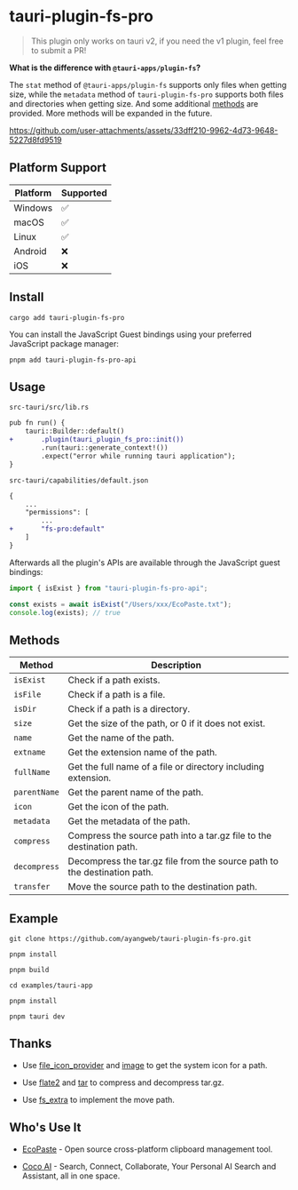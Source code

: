 # tauri-plugin-fs-pro

> This plugin only works on tauri v2, if you need the v1 plugin, feel free to submit a PR!

**What is the difference with `@tauri-apps/plugin-fs`?**

The `stat` method of `@tauri-apps/plugin-fs` supports only files when getting size, while the `metadata` method of `tauri-plugin-fs-pro` supports both files and directories when getting size. And some additional [methods](#methods) are provided. More methods will be expanded in the future.

https://github.com/user-attachments/assets/33dff210-9962-4d73-9648-5227d8fd9519

## Platform Support

| Platform | Supported |
| -------- | --------- |
| Windows  | ✅        |
| macOS    | ✅        |
| Linux    | ✅        |
| Android  | ❌        |
| iOS      | ❌        |

## Install

```shell
cargo add tauri-plugin-fs-pro
```

You can install the JavaScript Guest bindings using your preferred JavaScript package manager:

```shell
pnpm add tauri-plugin-fs-pro-api
```

## Usage

`src-tauri/src/lib.rs`

```diff
pub fn run() {
    tauri::Builder::default()
+       .plugin(tauri_plugin_fs_pro::init())
        .run(tauri::generate_context!())
        .expect("error while running tauri application");
}
```

`src-tauri/capabilities/default.json`

```diff
{
    ...
    "permissions": [
        ...
+       "fs-pro:default"
    ]
}
```

Afterwards all the plugin's APIs are available through the JavaScript guest bindings:

```ts
import { isExist } from "tauri-plugin-fs-pro-api";

const exists = await isExist("/Users/xxx/EcoPaste.txt");
console.log(exists); // true
```

## Methods

| Method       | Description                                                              |
| ------------ | ------------------------------------------------------------------------ |
| `isExist`    | Check if a path exists.                                                  |
| `isFile`     | Check if a path is a file.                                               |
| `isDir`      | Check if a path is a directory.                                          |
| `size`       | Get the size of the path, or 0 if it does not exist.                     |
| `name`       | Get the name of the path.                                                |
| `extname`    | Get the extension name of the path.                                      |
| `fullName`   | Get the full name of a file or directory including extension.            |
| `parentName` | Get the parent name of the path.                                         |
| `icon`       | Get the icon of the path.                                                |
| `metadata`   | Get the metadata of the path.                                            |
| `compress`   | Compress the source path into a tar.gz file to the destination path.     |
| `decompress` | Decompress the tar.gz file from the source path to the destination path. |
| `transfer`   | Move the source path to the destination path.                            |

## Example

```shell
git clone https://github.com/ayangweb/tauri-plugin-fs-pro.git
```

```shell
pnpm install

pnpm build

cd examples/tauri-app

pnpm install

pnpm tauri dev
```

## Thanks

- Use [file_icon_provider](https://github.com/IohannRabeson/file_icon_provider) and [image](https://github.com/image-rs/image) to get the system icon for a path.

- Use [flate2](https://github.com/rust-lang/flate2-rs) and [tar](https://github.com/alexcrichton/tar-rs) to compress and decompress tar.gz.

- Use [fs_extra](https://github.com/webdesus/fs_extra) to implement the move path.

## Who's Use It

- [EcoPaste](https://github.com/EcoPasteHub/EcoPaste) - Open source cross-platform clipboard management tool.

- [Coco AI](https://github.com/infinilabs/coco-app) - Search, Connect, Collaborate, Your Personal AI Search and Assistant, all in one space.
